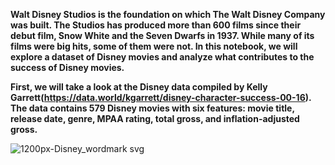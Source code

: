 **Walt Disney Studios is the foundation on which The Walt Disney Company was built. The Studios has produced more than 600 films since their debut film, Snow White and the Seven Dwarfs in 1937. While many of its films were big hits, some of them were not. In this notebook, we will explore a dataset of Disney movies and analyze what contributes to the success of Disney movies.**

**First, we will take a look at the Disney data compiled by Kelly Garrett(https://data.world/kgarrett/disney-character-success-00-16). The data contains 579 Disney movies with six features: movie title, release date, genre, MPAA rating, total gross, and inflation-adjusted gross.**



![1200px-Disney_wordmark svg](https://user-images.githubusercontent.com/73969654/151648366-292d4683-4c20-4573-9d1b-1f5019631acc.png)
